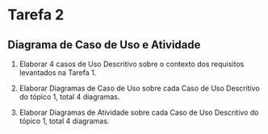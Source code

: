 # Tarefa 2

## Diagrama de Caso de Uso e Atividade

1. Elaborar 4 casos de Uso Descritivo sobre o contexto dos requisitos levantados na Tarefa 1.

2. Elaborar Diagramas de Caso de Uso sobre cada Caso de Uso Descritivo do tópico 1, total 4 diagramas.

3. Elaborar Diagramas de Atividade sobre cada Caso de Uso Descritivo do tópico 1, total 4 diagramas.
